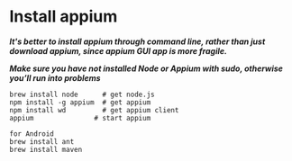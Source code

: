 # Install appium

***It's better to install appium through command line, rather than just download appium, since appium GUI app is more fragile.***

***Make sure you have not installed Node or Appium with sudo, otherwise you’ll run into problems***

<pre><code>brew install node      # get node.js
npm install -g appium  # get appium
npm install wd         # get appium client
appium               # start appium

for Android
brew install ant
brew install maven
</code></pre>



